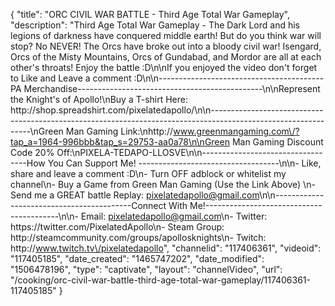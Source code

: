 {
    "title": "ORC CIVIL WAR BATTLE - Third Age Total War Gameplay",
    "description": "Third Age Total War Gameplay - The Dark Lord and his legions of darkness have conquered middle earth!  But do you think war will stop? No NEVER!  The Orcs have broke out into a bloody civil war!  Isengard, Orcs of the Misty Mountains, Orcs of Gundabad, and Mordor are all at each other's throats!  Enjoy the battle :D\n\nIf you enjoyed the video don't forget to Like and Leave a comment :D\n\n-----------------------------------------PA Merchandise----------------------------------------------\n\nRepresent the Knight's of Apollo!\nBuy a T-shirt Here: http:\/\/shop.spreadshirt.com\/pixelatedapollo\/\n\n---------------------------------------------------------------------------------------------------------------\nGreen Man Gaming Link:\nhttp:\/\/www.greenmangaming.com\/?tap_a=1964-996bbb&tap_s=29753-aa0a78\n\nGreen Man Gaming Discount Code 20% Off:\nPIXELA-TEDAPO-LLOSVE\n\n----------------------------------How You Can Support Me! -----------------------------------\n\n- Like, share and leave a comment :D\n- Turn OFF adblock or whitelist my channel\n- Buy a Game from Green Man Gaming (Use the Link Above) \n- Send me a GREAT battle Replay: pixelatedapollo@gmail.com\n\n------------------------------------------Connect With Me!-----------------------------------------\n\n- Email: pixelatedapollo@gmail.com\n- Twitter: https:\/\/twitter.com\/PixelatedApollo\n- Steam Group:  http:\/\/steamcommunity.com\/groups\/apollosknights\n- Twitch: http:\/\/www.twitch.tv\/pixelatedapollo",
    "channelid": "117406361",
    "videoid": "117405185",
    "date_created": "1465747202",
    "date_modified": "1506478196",
    "type": "captivate",
    "layout": "channelVideo",
    "url": "\/cooking\/orc-civil-war-battle-third-age-total-war-gameplay\/117406361-117405185"
}